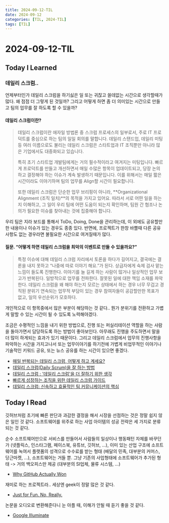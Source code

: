 ```yaml
---
title: 2024-09-12-TIL
date: 2024-09-12
categories: [TIL, 2024-TIL]
tags: [TIL]
---
```


# 2024-09-12-TIL

## Today I Learned

### 데일리 스크럼..

언제부터인가 데일리 스크럼을 하기싫은 일 또는 귀찮고 쓸데없는 시간으로 생각할때가 많다. 왜 점점 더 그렇게 된 것일까? 그리고 어떻게 하면 좀 더 의미있는 시간으로 만들고 팀의 업무를 잘 하도록 할 수 있을까?

#### 데일리 스크럼이란?

> 데일리 스크럼이란 애자일 방법론 중 스크럼 프로세스의 일부로서, 주로 IT 프로덕트를 중심으로 하는 팀의 일일 회의를 말합니다. 데일리 스탠드업, 데일리 미팅 등 여러 이름으로도 불리는 데일리 스크럼은 스타트업과 IT 조직뿐만 아니라 많은 기업에서도 대중화되고 있습니다.
>
> 특히 초기 스타트업 개발팀에게는 거의 필수적이라고 여겨지는 미팅입니다.
빠르게 프로덕트를 만들고 개선하면서 매일 수많은 항목이 업데이트되고, 당장 논의하고 결정해야 하는 이슈가 계속 발생하기 때문입니다. 이를 위해서는 매일 짧은 시간이라도 이야기하며 팀의 업무를 Align할 시간이 필요합니다.
>
> 또한 데일리 스크럼은 단순한 업무 브리핑이 아니라, **Organizational Alignment (조직 일치)**의 목적을 가지고 있어요. 따라서 서로 어떤 일을 하는지 이해하고, 그 일이 우리 팀에 어떤 도움이 되는지 확인하며, 팀원 간 협조나 논의가 필요한 이슈를 찾아내는 것에 집중해야 합니다.

우리 팀은 지라 보드를 통해서 ToDo, Doing, Done을 관리하는데, 이 외에도 공유할만한 내용이나 이슈가 있는 경우도 종종 있다. 반면에, 프로젝트가 한창 바쁠때 다른 공유사항도 없는 경우라면 불필요한 시간으로 여겨질때가 많다.

#### 질문. “어떻게 하면 데일리 스크럼을 최악의 이벤트로 만들 수 있을까요?”

> 특정 이슈에 대해 데일리 스크럼 자리에서 토론을 하다가 길어지고, 결국에는 결론을 내지 못하고 “나중에 따로 이야기 해요.”가 된다.
상급자에게 숙제 검사 맡는 느낌이 들도록 진행한다.
이야기를 늘 길게 하는 사람이 많거나 일상적인 업무 보고가 반복된다.
일방적으로 업무를 전파한다.
잘못된 일에 대한 책임 소재를 파악한다.
데일리 스크럼을 왜 해야 하는지 모르는 상태에서 하는 경우
너무 무겁고 경직된 분위기
연속되는 업무적 부담이 있는 경우
참여자들이 공감할만한 목표가 없고, 일의 우선순위가 모호하다.

개인적으로 이 항목중에서 많은 부분이 해당하는 것 같다.. 뭔가 분위기를 전환하고 가볍게 말할 수 있는 시간이 될 수 있도록 노력해야겠다.

조금은 수평적인 느낌을 내기 위한 방법으로, 진행 또는 퍼실리테이션 역할을 하는 사람을 돌아가면서 담당하도록 하는 방법이 좋아보인다. 아무래도 진행을 주도하면서 말을 더 많이 하게되는 효과가 있기 때문이다. 그리고 데일리 스크럼에서 업무의 진행사항을 파악하는 시간을 가지고나서 또는 업무이야기를 하기전에 가볍게 비업무적인 이야기나 기술적인 키워드 공유, 또는 뉴스 공유를 하는 시간이 있으면 좋겠다.

- [매일 반복되는 데일리 스크럼, 어떻게 하고 계세요?](https://disquiet.io/@dlek33gus/makerlog/%EB%A7%A4%EC%9D%BC-%EB%B0%98%EB%B3%B5%EB%90%98%EB%8A%94-%EB%8D%B0%EC%9D%BC%EB%A6%AC-%EC%8A%A4%ED%81%AC%EB%9F%BC-%EC%96%B4%EB%96%BB%EA%B2%8C-%ED%95%98%EA%B3%A0-%EA%B3%84%EC%84%B8%EC%9A%94)
- [데일리 스크럼(Daily Scrum)을 잘 하는 방법](https://gmlwjd9405.github.io/2018/06/01/agile-dailyscrum.html)
- [데일리 스크럼 : '데일리 스크럼'을 더 잘하기 위한 생각](https://helloworld.kurly.com/blog/daily-scrum-thinking/)
- [빠르게 성장하는 조직을 위한 데일리 스크럼 가이드](https://brunch.co.kr/@ashashash/64)
- [데일리 스크럼: 신속하고 효율적인 팀 커뮤니케이션의 핵심](https://boardmix.com/kr/skills/daily-scrum/)

## Today I Read

깃허브처럼 초기에 빠른 판단과 과감한 결정을 해서 시장을 선점하는 것은 정말 쉽지 않은 일인 것 같다. 소프트웨어를 위주로 하는 사업 아이템의 성공 전략은 세 가지로 분류되는 것 같다.

순수 소프트웨어만으로 서비스를 만들어서 사람들의 일상이나 행동패턴 자체를 바꾸던가 (넷플릭스, 인스타그램, 페이스북, 유튜브, 깃허브, ...), 이미 있는 산업 구조에 소프트웨어를 녹여서 플랫폼의 성격으로 수수료를 받는 형태 (배달의 민족, 대부분의 커머스, 당근마켓, ...), 소프트웨어는 거들 뿐. 그냥 기존의 사업형태에 소프트웨어가 추가된 형태 -> 거의 백오피스만 제공 (대부분의 SI업체, 물류 시스템, ...)

- [Why GitHub Actually Won](https://blog.gitbutler.com/why-github-actually-won)

재미로 하는 프로젝트라.. 세상엔 geek이 정말 많은 것 같다.

- [Just for Fun. No, Really.](https://justforfunnoreally.dev/)

논문을 오디오로 변환해준다니 눈 아플 때, 이해가 안될 때 듣기 좋을 것 같다.

- [Google Illuminate](https://illuminate.google.com/home?pli=1)
